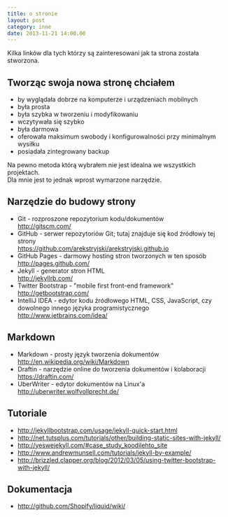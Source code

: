 ```yaml
---
title: o stronie
layout: post
category: inne
date: 2013-11-21 14:00.00
---
```

Kilka linków dla tych którzy są zainteresowani jak ta strona została stworzona.


Tworząc swoja nowa stronę chciałem
------------------------------------
* by wyglądała dobrze na komputerze i urządzeniach mobilnych
* była prosta 
* była szybka w tworzeniu i modyfikowaniu
* wczytywała się szybko
* była darmowa
* oferowała maksimum swobody i konfigurowalności przy minimalnym wysiłku
* posiadała zintegrowany backup

Na pewno metoda którą wybrałem nie jest idealna we wszystkich projektach.  
Dla mnie jest to jednak wprost wymarzone narzędzie.


Narzędzie do budowy strony
----------------------------
* Git - rozproszone repozytorium kodu/dokumentów  
<http://gitscm.com/>
* GitHub - serwer repozytoriów Git; tutaj znajduje się kod źródłowy tej strony  
<https://github.com/arekstryjski/arekstryjski.github.io>
* GitHub Pages - darmowy hosting stron tworzonych w ten sposób  
<http://pages.github.com/>
* Jekyll - generator stron HTML  
<http://jekyllrb.com/>
* Twitter Bootstrap - "mobile first front-end framework"  
<http://getbootstrap.com/>
* IntelliJ IDEA - edytor kodu źródłowego HTML, CSS, JavaScript, czy dowolnego innego języka programistycznego  
<http://www.jetbrains.com/idea/>


Markdown
---------
* Markdown - prosty język tworzenia dokumentów  
<http://en.wikipedia.org/wiki/Markdown>
* Draftin - narzędzie online do tworzenia dokumentów i kolaboracji  
<https://draftin.com/>
* UberWriter - edytor dokumentów na Linux'a  
<http://uberwriter.wolfvollprecht.de/>


Tutoriale
----------
* <http://jekyllbootstrap.com/usage/jekyll-quick-start.html>
* <http://net.tutsplus.com/tutorials/other/building-static-sites-with-jekyll/>
* <http://yeswejekyll.com/#case_study_koodilehto_site>
* <http://www.andrewmunsell.com/tutorials/jekyll-by-example/>
* <http://brizzled.clapper.org/blog/2012/03/05/using-twitter-bootstrap-with-jekyll/>

Dokumentacja
------------
* <http://github.com/Shopify/liquid/wiki/>

